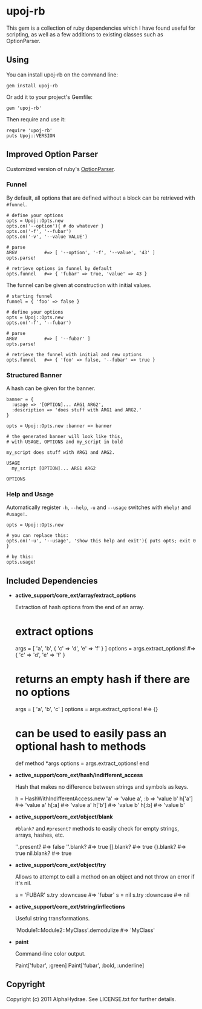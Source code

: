 # upoj-rb

This gem is a collection of ruby dependencies which I have found useful
for scripting, as well as a few additions to existing classes such as
OptionParser.

## Using

You can install upoj-rb on the command line:

    gem install upoj-rb

Or add it to your project's Gemfile:

    gem 'upoj-rb'

Then require and use it:

    require 'upoj-rb'
    puts Upoj::VERSION

## Improved Option Parser

Customized version of ruby's [OptionParser](http://ruby-doc.org/stdlib/libdoc/optparse/rdoc/classes/OptionParser.html).

### Funnel

By default, all options that are defined without a block can
be retrieved with `#funnel`.

    # define your options
    opts = Upoj::Opts.new
    opts.on('--option'){ # do whatever }
    opts.on('-f', '--fubar')
    opts.on('-v', '--value VALUE')

    # parse
    ARGV          #=> [ '--option', '-f', '--value', '43' ]
    opts.parse!

    # retrieve options in funnel by default
    opts.funnel   #=> { 'fubar' => true, 'value' => 43 }

The funnel can be given at construction with initial values.

    # starting funnel
    funnel = { 'foo' => false }

    # define your options
    opts = Upoj::Opts.new
    opts.on('-f', '--fubar')

    # parse
    ARGV          #=> [ '--fubar' ]
    opts.parse!

    # retrieve the funnel with initial and new options
    opts.funnel   #=> { 'foo' => false, '--fubar' => true }

### Structured Banner

A hash can be given for the banner.

    banner = {
      :usage => '[OPTION]... ARG1 ARG2',
      :description => 'does stuff with ARG1 and ARG2.'
    }

    opts = Upoj::Opts.new :banner => banner
    
    # the generated banner will look like this,
    # with USAGE, OPTIONS and my_script in bold

    my_script does stuff with ARG1 and ARG2.

    USAGE
      my_script [OPTION]... ARG1 ARG2

    OPTIONS

### Help and Usage

Automatically register `-h`, `--help`, `-u` and `--usage` switches
with `#help!` and `#usage!`.

    opts = Upoj::Opts.new

    # you can replace this:
    opts.on('-u', '--usage', 'show this help and exit'){ puts opts; exit 0 }

    # by this:
    opts.usage!

## Included Dependencies

* __active_support/core_ext/array/extract_options__

  Extraction of hash options from the end of an array.

    # extract options
    args = [ 'a', 'b', { 'c' => 'd', 'e' => 'f' } ]
    options = args.extract_options!   #=> { 'c' => 'd', 'e' => 'f' }

    # returns an empty hash if there are no options
    args = [ 'a', 'b', 'c' ]
    options = args.extract_options!   #=> {}

    # can be used to easily pass an optional hash to methods
    def method *args
      options = args.extract_options!
    end

* __active_support/core_ext/hash/indifferent_access__

  Hash that makes no difference between strings and
  symbols as keys.

    h = HashWithIndifferentAccess.new 'a' => 'value a', :b => 'value b'
    h['a']    #=> 'value a'
    h[:a]     #=> 'value a'
    h['b']    #=> 'value b'
    h[:b]     #=> 'value b'

* __active_support/core_ext/object/blank__

  `#blank?` and `#present?` methods to easily check
  for empty strings, arrays, hashes, etc.

    ''.present?    #=> false
    ''.blank?      #=> true
    [].blank?      #=> true
    {}.blank?      #=> true
    nil.blank?     #=> true

* __active_support/core_ext/object/try__

  Allows to attempt to call a method on an object
  and not throw an error if it's nil.

    s = 'FUBAR'
    s.try :downcase   #=> 'fubar'
    s = nil
    s.try :downcase   #=> nil

* __active_support/core_ext/string/inflections__

  Useful string transformations.

    'Module1::Module2::MyClass'.demodulize   #=> 'MyClass'

* __paint__

  Command-line color output.

    Paint['fubar', :green]
    Paint['fubar', :bold, :underline]

## Copyright

Copyright (c) 2011 AlphaHydrae. See LICENSE.txt for
further details.

